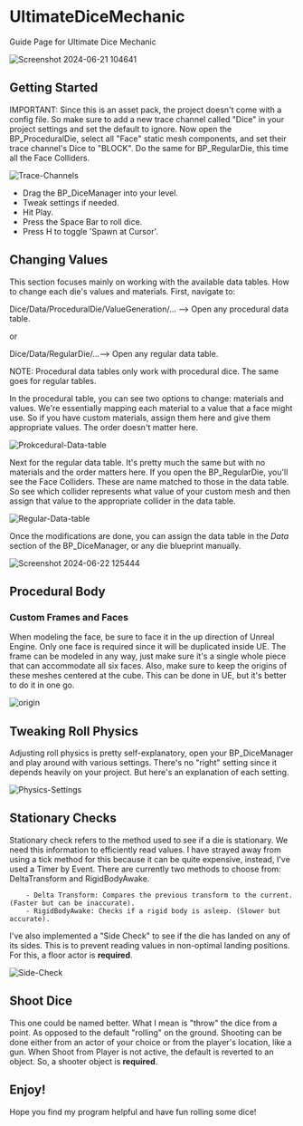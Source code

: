 # UltimateDiceMechanic
Guide Page for Ultimate Dice Mechanic

![Screenshot 2024-06-21 104641](https://github.com/rohithateappple/UltimateDiceMechanic/assets/131531154/0e7ba709-0730-4d75-a166-e2a5c89a53ed)

## Getting Started
IMPORTANT: Since this is an asset pack, the project doesn't come with a config file. So make sure to add a new trace channel called "Dice" in your project settings and set the default to ignore.
Now open the BP_ProceduralDie, select all "Face" static mesh components, and set their trace channel's Dice to "BLOCK". Do the same for BP_RegularDie, this time all the Face Colliders.

![Trace-Channels](https://github.com/rohithateappple/UltimateDiceMechanic/assets/131531154/c688f811-c3c9-4145-aa5e-9780957968f2)

 - Drag the BP_DiceManager into your level.
 - Tweak settings if needed.
 - Hit Play.
 - Press the Space Bar to roll dice.
 - Press H to toggle 'Spawn at Cursor'.

## Changing Values
This section focuses mainly on working with the available data tables. How to change each die's values and materials. First, navigate to:

Dice/Data/ProceduralDie/ValueGeneration/... --> Open any procedural data table.

or

Dice/Data/RegularDie/...--> Open any regular data table.

NOTE: Procedural data tables only work with procedural dice. The same goes for regular tables.

In the procedural table, you can see two options to change: materials and values. We're essentially mapping each material to a value that a face might use.
So if you have custom materials, assign them here and give them appropriate values. The order doesn't matter here.

![Prokcedural-Data-table](https://github.com/rohithateappple/UltimateDiceMechanic/assets/131531154/7191ef9d-a43f-4f1b-8c4e-615762bd449d)

Next for the regular data table. It's pretty much the same but with no materials and the order matters here. If you open the BP_RegularDie, you'll
see the Face Colliders. These are name matched to those in the data table. So see which collider represents what value of your custom mesh and
then assign that value to the appropriate collider in the data table.

![Regular-Data-table](https://github.com/rohithateappple/UltimateDiceMechanic/assets/131531154/2052ba0b-4dec-4fdd-96da-f0c4d912cc17)

Once the modifications are done, you can assign the data table in the *Data* section of the BP_DiceManager, or any die blueprint manually.

![Screenshot 2024-06-22 125444](https://github.com/rohithateappple/UltimateDiceMechanic/assets/131531154/7113453e-f452-45b4-a045-92829836e2c6)

## Procedural Body

### Custom Frames and Faces
When modeling the face, be sure to face it in the up direction of Unreal Engine. Only one face is required since it will be duplicated inside UE.
The frame can be modeled in any way, just make sure it's a single whole piece that can accommodate all six faces. Also, make sure to keep the origins of these
meshes centered at the cube. This can be done in UE, but it's better to do it in one go.

![origin](https://github.com/rohithateappple/UltimateDiceMechanic/assets/131531154/8719ee66-90f4-4e7a-9edd-a3479b1404cb)

## Tweaking Roll Physics

Adjusting roll physics is pretty self-explanatory, open your BP_DiceManager and play around with various settings. There's no "right" setting since it depends heavily on your project. But here's an explanation of each setting.

![Physics-Settings](https://github.com/rohithateappple/UltimateDiceMechanic/assets/131531154/ddf77b2b-f1c4-4736-a729-0ec52a0e2337)

## Stationary Checks

Stationary check refers to the method used to see if a die is stationary. We need this information to efficiently read values. I have strayed away from using a tick method for this because it can be quite expensive, instead, I've used a Timer by Event. There are currently two methods to choose from: DeltaTransform and RigidBodyAwake. 

        - Delta Transform: Compares the previous transform to the current. (Faster but can be inaccurate).
        - RigidBodyAwake: Checks if a rigid body is asleep. (Slower but accurate).

I've also implemented a "Side Check" to see if the die has landed on any of its sides. This is to prevent reading values in non-optimal landing positions. For this, a floor actor is __required__.

![Side-Check](https://github.com/rohithateappple/UltimateDiceMechanic/assets/131531154/ec7e04d0-f4aa-40d8-9785-757f4494dee4)

## Shoot Dice

This one could be named better. What I mean is "throw" the dice from a point. As opposed to the default "rolling" on the ground. Shooting can be done either from an actor of your choice or from the player's location, like a gun. When Shoot from Player is not active, the default is reverted to an object. So, a shooter object is __required__.

## Enjoy!

Hope you find my program helpful and have fun rolling some dice!
        
